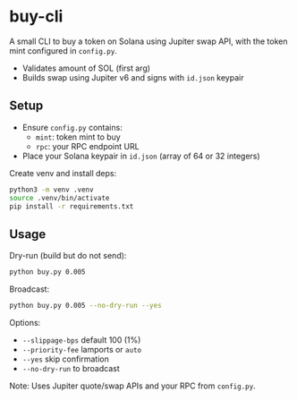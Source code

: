 # buy-cli

A small CLI to buy a token on Solana using Jupiter swap API, with the token mint configured in `config.py`.

- Validates amount of SOL (first arg)
- Builds swap using Jupiter v6 and signs with `id.json` keypair

## Setup

- Ensure `config.py` contains:
  - `mint`: token mint to buy
  - `rpc`: your RPC endpoint URL
- Place your Solana keypair in `id.json` (array of 64 or 32 integers)

Create venv and install deps:

```bash
python3 -m venv .venv
source .venv/bin/activate
pip install -r requirements.txt
```

## Usage

Dry-run (build but do not send):

```bash
python buy.py 0.005
```

Broadcast:

```bash
python buy.py 0.005 --no-dry-run --yes
```

Options:
- `--slippage-bps` default 100 (1%)
- `--priority-fee` lamports or `auto`
- `--yes` skip confirmation
- `--no-dry-run` to broadcast

Note: Uses Jupiter quote/swap APIs and your RPC from `config.py`.
